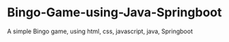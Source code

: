 # Bingo-Game-using-Java-Springboot
A simple Bingo game, using html, css, javascript, java, Springboot
